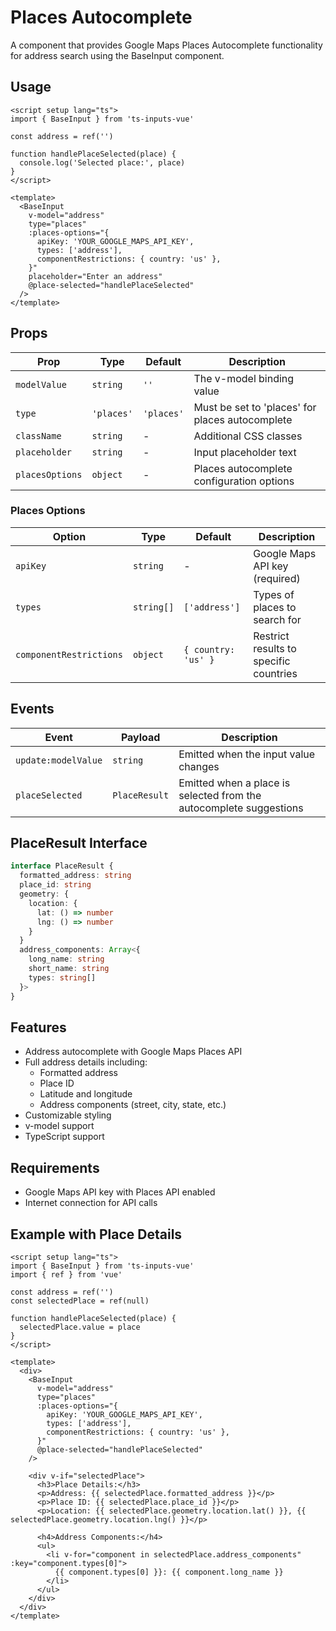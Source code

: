 # Places Autocomplete

A component that provides Google Maps Places Autocomplete functionality for address search using the BaseInput component.

## Usage

```vue
<script setup lang="ts">
import { BaseInput } from 'ts-inputs-vue'

const address = ref('')

function handlePlaceSelected(place) {
  console.log('Selected place:', place)
}
</script>

<template>
  <BaseInput
    v-model="address"
    type="places"
    :places-options="{
      apiKey: 'YOUR_GOOGLE_MAPS_API_KEY',
      types: ['address'],
      componentRestrictions: { country: 'us' },
    }"
    placeholder="Enter an address"
    @place-selected="handlePlaceSelected"
  />
</template>
```

## Props

| Prop | Type | Default | Description |
|------|------|---------|-------------|
| `modelValue` | `string` | `''` | The v-model binding value |
| `type` | `'places'` | `'places'` | Must be set to 'places' for places autocomplete |
| `className` | `string` | - | Additional CSS classes |
| `placeholder` | `string` | - | Input placeholder text |
| `placesOptions` | `object` | - | Places autocomplete configuration options |

### Places Options

| Option | Type | Default | Description |
|--------|------|---------|-------------|
| `apiKey` | `string` | - | Google Maps API key (required) |
| `types` | `string[]` | `['address']` | Types of places to search for |
| `componentRestrictions` | `object` | `{ country: 'us' }` | Restrict results to specific countries |

## Events

| Event | Payload | Description |
|-------|---------|-------------|
| `update:modelValue` | `string` | Emitted when the input value changes |
| `placeSelected` | `PlaceResult` | Emitted when a place is selected from the autocomplete suggestions |

## PlaceResult Interface

```typescript
interface PlaceResult {
  formatted_address: string
  place_id: string
  geometry: {
    location: {
      lat: () => number
      lng: () => number
    }
  }
  address_components: Array<{
    long_name: string
    short_name: string
    types: string[]
  }>
}
```

## Features

- Address autocomplete with Google Maps Places API
- Full address details including:
  - Formatted address
  - Place ID
  - Latitude and longitude
  - Address components (street, city, state, etc.)
- Customizable styling
- v-model support
- TypeScript support

## Requirements

- Google Maps API key with Places API enabled
- Internet connection for API calls

## Example with Place Details

```vue
<script setup lang="ts">
import { BaseInput } from 'ts-inputs-vue'
import { ref } from 'vue'

const address = ref('')
const selectedPlace = ref(null)

function handlePlaceSelected(place) {
  selectedPlace.value = place
}
</script>

<template>
  <div>
    <BaseInput
      v-model="address"
      type="places"
      :places-options="{
        apiKey: 'YOUR_GOOGLE_MAPS_API_KEY',
        types: ['address'],
        componentRestrictions: { country: 'us' },
      }"
      @place-selected="handlePlaceSelected"
    />

    <div v-if="selectedPlace">
      <h3>Place Details:</h3>
      <p>Address: {{ selectedPlace.formatted_address }}</p>
      <p>Place ID: {{ selectedPlace.place_id }}</p>
      <p>Location: {{ selectedPlace.geometry.location.lat() }}, {{ selectedPlace.geometry.location.lng() }}</p>

      <h4>Address Components:</h4>
      <ul>
        <li v-for="component in selectedPlace.address_components" :key="component.types[0]">
          {{ component.types[0] }}: {{ component.long_name }}
        </li>
      </ul>
    </div>
  </div>
</template>
```
